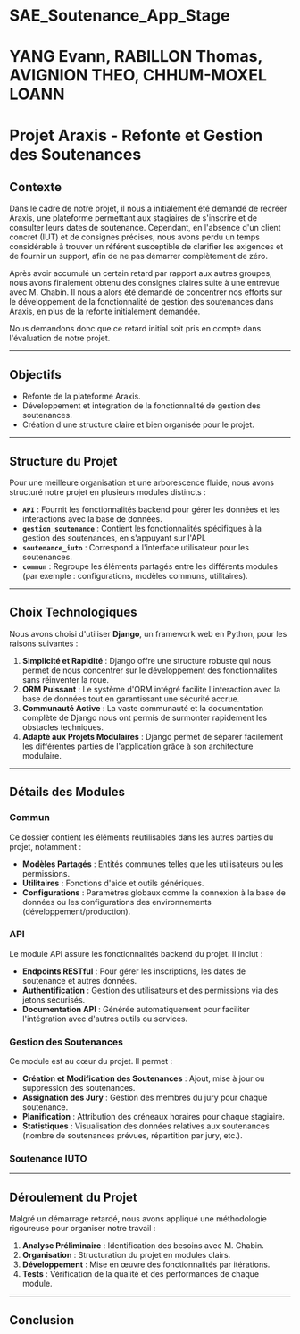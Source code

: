 # SAE_Soutenance_App_Stage
# YANG Evann, RABILLON Thomas, AVIGNION THEO, CHHUM-MOXEL LOANN

# Projet Araxis - Refonte et Gestion des Soutenances

## Contexte
Dans le cadre de notre projet, il nous a initialement été demandé de recréer Araxis, une plateforme permettant aux stagiaires de s'inscrire et de consulter leurs dates de soutenance. Cependant, en l'absence d'un client concret (IUT) et de consignes précises, nous avons perdu un temps considérable à trouver un référent susceptible de clarifier les exigences et de fournir un support, afin de ne pas démarrer complètement de zéro.

Après avoir accumulé un certain retard par rapport aux autres groupes, nous avons finalement obtenu des consignes claires suite à une entrevue avec M. Chabin. Il nous a alors été demandé de concentrer nos efforts sur le développement de la fonctionnalité de gestion des soutenances dans Araxis, en plus de la refonte initialement demandée.

Nous demandons donc que ce retard initial soit pris en compte dans l'évaluation de notre projet.

---

## Objectifs
- Refonte de la plateforme Araxis.
- Développement et intégration de la fonctionnalité de gestion des soutenances.
- Création d'une structure claire et bien organisée pour le projet.

---

## Structure du Projet
Pour une meilleure organisation et une arborescence fluide, nous avons structuré notre projet en plusieurs modules distincts :

- **`API`** : Fournit les fonctionnalités backend pour gérer les données et les interactions avec la base de données.
- **`gestion_soutenance`** : Contient les fonctionnalités spécifiques à la gestion des soutenances, en s'appuyant sur l'API.
- **`soutenance_iuto`** : Correspond à l'interface utilisateur pour les soutenances.
- **`commun`** : Regroupe les éléments partagés entre les différents modules (par exemple : configurations, modèles communs, utilitaires).

---

## Choix Technologiques
Nous avons choisi d'utiliser **Django**, un framework web en Python, pour les raisons suivantes :

1. **Simplicité et Rapidité** : Django offre une structure robuste qui nous permet de nous concentrer sur le développement des fonctionnalités sans réinventer la roue.
2. **ORM Puissant** : Le système d'ORM intégré facilite l'interaction avec la base de données tout en garantissant une sécurité accrue.
3. **Communauté Active** : La vaste communauté et la documentation complète de Django nous ont permis de surmonter rapidement les obstacles techniques.
4. **Adapté aux Projets Modulaires** : Django permet de séparer facilement les différentes parties de l'application grâce à son architecture modulaire.

---

## Détails des Modules

### Commun
Ce dossier contient les éléments réutilisables dans les autres parties du projet, notamment :
- **Modèles Partagés** : Entités communes telles que les utilisateurs ou les permissions.
- **Utilitaires** : Fonctions d'aide et outils génériques.
- **Configurations** : Paramètres globaux comme la connexion à la base de données ou les configurations des environnements (développement/production).

### API
Le module API assure les fonctionnalités backend du projet. Il inclut :
- **Endpoints RESTful** : Pour gérer les inscriptions, les dates de soutenance et autres données.
- **Authentification** : Gestion des utilisateurs et des permissions via des jetons sécurisés.
- **Documentation API** : Générée automatiquement pour faciliter l'intégration avec d'autres outils ou services.

### Gestion des Soutenances
Ce module est au cœur du projet. Il permet :
- **Création et Modification des Soutenances** : Ajout, mise à jour ou suppression des soutenances.
- **Assignation des Jury** : Gestion des membres du jury pour chaque soutenance.
- **Planification** : Attribution des créneaux horaires pour chaque stagiaire.
- **Statistiques** : Visualisation des données relatives aux soutenances (nombre de soutenances prévues, répartition par jury, etc.).

### Soutenance IUTO

---

## Déroulement du Projet
Malgré un démarrage retardé, nous avons appliqué une méthodologie rigoureuse pour organiser notre travail :
1. **Analyse Préliminaire** : Identification des besoins avec M. Chabin.
2. **Organisation** : Structuration du projet en modules clairs.
3. **Développement** : Mise en œuvre des fonctionnalités par itérations.
4. **Tests** : Vérification de la qualité et des performances de chaque module.

---

## Conclusion

